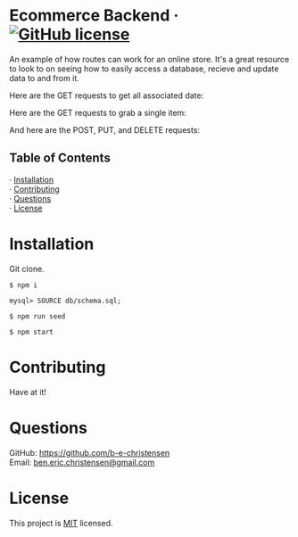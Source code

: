 # Ecommerce Backend &middot; [![GitHub license](https://img.shields.io/badge/License-MIT-yellow.svg)](https://opensource.org/licenses/MIT)   
   
  An example of how routes can work for an online store. It's a great resource to look to on seeing how to easily access a database, recieve and update data to and from it.   
  
  Here are the GET requests to get all associated date: 
  
  Here are the GET requests to grab a single item: 
  
  And here are the POST, PUT, and DELETE requests: 
  
  
  ## Table of Contents  
  &middot; [Installation](#installation)  
  &middot; [Contributing](#contributing)  
  &middot; [Questions](#questions)  
  &middot; [License](#license)  
  
  # Installation  
  
  Git clone. 
  ```
  $ npm i 
  ```
  ```
  mysql> SOURCE db/schema.sql;
  ```
  ```
  $ npm run seed
  ```
  ```
  $ npm start
  ```
  
  # Contributing  
    
  Have at it!  


  # Questions  
    
  GitHub: https://github.com/b-e-christensen  
  Email: ben.eric.christensen@gmail.com
   
  # License  
    
  This project is <a href="https://opensource.org/licenses/MIT" target="_blank">MIT</a> licensed.
